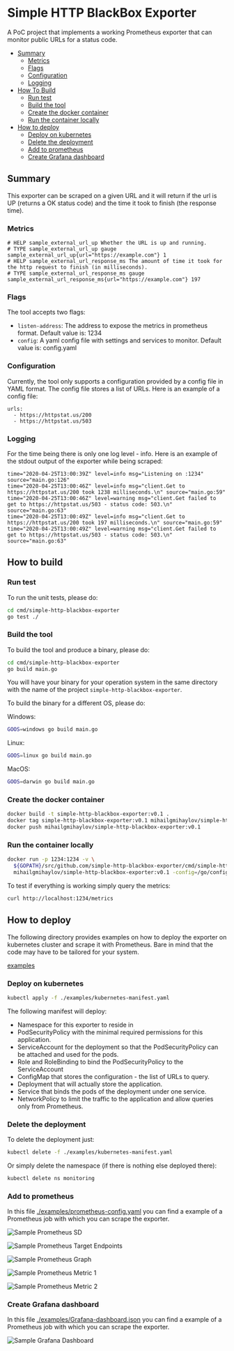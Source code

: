 # Simple HTTP BlackBox Exporter
A PoC project that implements a working Prometheus exporter that can monitor public URLs for a status code.

* [Summary](#summary)
  * [Metrics](#metrics)
  * [Flags](#flags)
  * [Configuration](#configuration)
  * [Logging](#logging)
* [How To Build](#how-to-build)
  * [Run test](#run-test)
  * [Build the tool](#build-the-tool)
  * [Create the docker container](create-the-docker-container)
  * [Run the container locally](#run-the-container-locally)
* [How to deploy](#how-to-deploy)
  * [Deploy on kubernetes](#deploy-on-kubernetes)
  * [Delete the deployment](#delete-the-deployment)
  * [Add to prometheus](#add-to-prometheus)
  * [Create Grafana dashboard](#create-grafana-dashboard)

## Summary
This exporter can be scraped on a given URL and it will return if the url is UP (returns a OK status code)
and the time it took to finish (the response time).

### Metrics

```
# HELP sample_external_url_up Whether the URL is up and running.
# TYPE sample_external_url_up gauge
sample_external_url_up{url="https://example.com"} 1
# HELP sample_external_url_response_ms The amount of time it took for the http request to finish (in milliseconds).
# TYPE sample_external_url_response_ms gauge
sample_external_url_response_ms{url="https://example.com"} 197
```

### Flags

The tool accepts two flags:
- `listen-address`: The address to expose the metrics in prometheus format. Default value is: 1234
- `config`: A yaml config file with settings and services to monitor. Default value is: config.yaml

### Configuration

Currently, the tool only supports a configuration provided by a config file in YAML format.
The config file stores a list of URLs. Here is an example of a config file:

```
urls:
  - https://httpstat.us/200
  - https://httpstat.us/503
```

### Logging

For the time being there is only one log level - info.
Here is an example of the stdout output of the exporter while being scraped:

```
time="2020-04-25T13:00:39Z" level=info msg="Listening on :1234" source="main.go:126"
time="2020-04-25T13:00:46Z" level=info msg="client.Get to https://httpstat.us/200 took 1238 milliseconds.\n" source="main.go:59"
time="2020-04-25T13:00:46Z" level=warning msg="client.Get failed to get to https://httpstat.us/503 - status code: 503.\n" source="main.go:63"
time="2020-04-25T13:00:49Z" level=info msg="client.Get to https://httpstat.us/200 took 197 milliseconds.\n" source="main.go:59"
time="2020-04-25T13:00:49Z" level=warning msg="client.Get failed to get to https://httpstat.us/503 - status code: 503.\n" source="main.go:63"
```

## How to build

### Run test
To run the unit tests, please do:

```sh
cd cmd/simple-http-blackbox-exporter
go test ./
```

### Build the tool
To build the tool and produce a binary, please do:

```sh
cd cmd/simple-http-blackbox-exporter
go build main.go
```

You will have your binary for your operation system in the same directory with the name of the
project `simple-http-blackbox-exporter`.

To build the binary for a different OS, please do:

Windows:
```sh
GOOS=windows go build main.go
```

Linux:
```sh
GOOS=linux go build main.go
```

MacOS:
```sh
GOOS=darwin go build main.go
```

### Create the docker container

```sh
docker build -t simple-http-blackbox-exporter:v0.1 .
docker tag simple-http-blackbox-exporter:v0.1 mihailgmihaylov/simple-http-blackbox-exporter:v0.1
docker push mihailgmihaylov/simple-http-blackbox-exporter:v0.1
```

### Run the container locally

```sh
docker run -p 1234:1234 -v \
  ${GOPATH}/src/github.com/simple-http-blackbox-exporter/cmd/simple-http-blackbox-exporter/config.yaml:/go/config.yaml:ro \
  mihailgmihaylov/simple-http-blackbox-exporter:v0.1 -config=/go/config.yaml
```

To test if everything is working simply query the metrics:

```sh
curl http://localhost:1234/metrics
```

## How to deploy

The following directory provides examples on how to deploy the exporter on kubernetes cluster and scrape it with Prometheus.
Bare in mind that the code may have to be tailored for your system.

[examples](./examples)

### Deploy on kubernetes

```sh
kubectl apply -f ./examples/kubernetes-manifest.yaml
```

The following manifest will deploy:
- Namespace for this exporter to reside in
- PodSecurityPolicy with the minimal required permissions for this application.
- ServiceAccount for the deployment so that the PodSecurityPolicy can be attached and used for the pods.
- Role and RoleBinding to bind the PodSecurityPolicy to the ServiceAccount
- ConfigMap that stores the configuration - the list of URLs to query.
- Deployment that will actually store the application.
- Service that binds the pods of the deployment under one service.
- NetworkPolicy to limit the traffic to the application and allow queries only from Prometheus.

### Delete the deployment

To delete the deployment just:

```sh
kubectl delete -f ./examples/kubernetes-manifest.yaml
```

Or simply delete the namespace (if there is nothing else deployed there):

```sh
kubectl delete ns monitoring
```

### Add to prometheus

In this file [./examples/prometheus-config.yaml](./examples/prometheus-config.yaml) you can find a example of a Prometheus job
with which you can scrape the exporter.

![Sample Prometheus SD](./examples/Prometheus_Service_Discovery.png)

![Sample Prometheus Target Endpoints](./examples/Prometheus_Target_Endpoints.png)

![Sample Prometheus Graph](./examples/PromQL_graph.png)

![Sample Prometheus Metric 1](./examples/PromQL_metric_1.png)

![Sample Prometheus Metric 2](./examples/PromQL_metric_2.png)

### Create Grafana dashboard

In this file [./examples/Grafana-dashboard.json](./examples/Grafana-dashboard.json) you can find a example of a Prometheus job
with which you can scrape the exporter.

![Sample Grafana Dashboard](./examples/Grafana_Dashboard.png)
